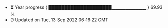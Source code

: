 - ⏳ Year progress { ████████████████████▁▁▁▁▁▁▁▁▁▁ } 69.93 %
- ⏰ Updated on Tue, 13 Sep 2022 06:16:22 GMT

